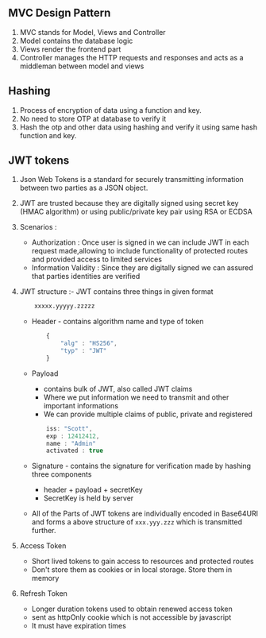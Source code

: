 ## MVC Design Pattern 

1. MVC stands for Model, Views and Controller
2. Model contains the database logic
3. Views render the frontend part
4. Controller manages the HTTP requests and responses and acts as a middleman between model
and views

## Hashing

1. Process of encryption of data using a function and key.
2. No need to store OTP at database to verify it
3. Hash the otp and other data using hashing and verify it using same hash function and key.

## JWT tokens

1. Json Web Tokens is a standard for securely transmitting information between two parties
as a JSON object.
2. JWT are trusted because they are digitally signed using secret key (HMAC algorithm) or using
public/private key pair using RSA or ECDSA
3. Scenarios :
    - Authorization : Once user is signed in we can include JWT in each request made,allowing to 
    include functionality of protected routes and provided access to limited services
    - Information Validity : Since they are digitally signed we can assured that parties identities are verified

4. JWT structure :- JWT contains three things in given format
    
    ```python 
        xxxxx.yyyyy.zzzzz 
    ```

    - Header - contains algorithm name and type of token
        ```javascript
            {
                "alg" : "HS256",
                "typ" : "JWT"
            }
        ```
    - Payload 
        - contains bulk of JWT, also called JWT claims
        - Where we put information we need to transmit and other important informations
        - We can provide multiple claims of public, private and registered
        ```javascript
            iss: "Scott",
            exp : 12412412,
            name : "Admin"
            activated : true
        ```
    - Signature - contains the signature for verification made by hashing three components
        - header + payload + secretKey
        - SecretKey is held by server

    - All of the Parts of JWT tokens are individually encoded in Base64URl and forms a above structure of
    ```xxx.yyy.zzz``` which is transmitted further.

5. Access Token 
    - Short lived tokens to gain access to resources and protected routes
    - Don't store them as cookies or in local storage. Store them in memory

6. Refresh Token 
    - Longer duration tokens used to obtain renewed access token
    - sent as httpOnly cookie which is not accessible by javascript
    - It must have expiration times 

